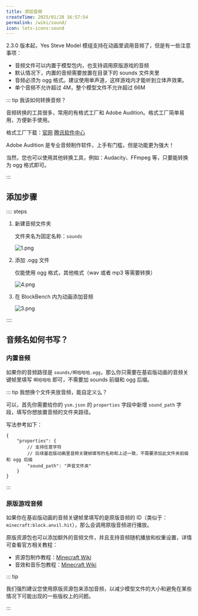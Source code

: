 ```yaml
---
title: 添加音频
createTime: 2025/01/28 16:57:54
permalink: /wiki/sound/
icon: lets-icons:sound
---
```


2.3.0 版本起，Yes Steve Model 模组支持在动画里调用音频了，但是有一些注意事项：

- 音频文件可以内置于模型包内，也支持调用原版游戏的音频
- 默认情况下，内置的音频需要放置在目录下的 sounds 文件夹里
- 音频必须为 ogg 格式。建议使用单声道，这样游戏内才能听到立体声效果。
- 单个音频不允许超过 4M，整个模型文件不允许超过 66M

::: tip 我该如何转换音频？

音频转换的工具很多，常用的有格式工厂和 Adobe Audition。格式工厂简单易用，方便新手使用。

格式工厂下载：[官网](http://www.pcfreetime.com/formatfactory/CN/index.html) [腾讯软件中心](https://pc.qq.com/detail/11/detail_1511.html)

Adobe Audition 是专业音频制作软件，上手有门槛，但是功能更为强大！

当然，您也可以使用其他转换工具，例如：Audacity、FFmpeg 等，只要能转换为 ogg 格式即可。

:::

## 添加步骤

:::: steps

1. 新建音频文件夹

    文件夹名为固定名称：`sounds`

    ![1.png](https://s2.loli.net/2025/01/30/HZMXbJgK1i6raef.png)

2. 添加 .ogg 文件

    仅能使用 ogg 格式，其他格式（wav 或者 mp3 等需要转换）

    ![4.png](https://s2.loli.net/2025/01/30/niRbwcJYmG9dqzO.png)

3. 在 BlockBench 内为动画添加音频

    ![3.png](https://s2.loli.net/2025/01/30/bQ3r4OSskhH5z7a.png)

::::

## 音频名如何书写？

### 内置音频

如果你的音频路径是 `sounds/啊哈哈哈.ogg`，那么你只需要在基岩版动画的音频关键帧里填写 `啊哈哈哈` 即可，不需要加 sounds 前缀和
ogg 后缀。

::: tip 我想换个文件夹放音频，能自定义么？

可以，首先你需要给你的 `ysm.json` 的 `properties` 字段中新增 `sound_path` 字段，填写你想放置音频的文件夹路径。

写法参考如下：

```jsonc {5}
{
    "properties": {
        // 支持任意字符
        // 后续基岩版动画里音频关键帧填写的名称和上述一致，不需要添加此文件夹前缀和 ogg 后缀
        "sound_path": "声音文件夹"
    }
}
```

:::

### 原版游戏音频

如果你在基岩版动画的音频关键帧里填写的是原版音频的 ID（类似于：`minecraft:block.anvil.hit`），那么会调用原版音频进行播放。

原版资源包也可以添加额外的音频文件，并且支持音频随机播放和权重设置，详情可查看官方相关教程：

- 资源包制作教程：[Minecraft Wiki](https://zh.minecraft.wiki/w/Tutorial:%E5%88%B6%E4%BD%9C%E8%B5%84%E6%BA%90%E5%8C%85?variant=zh-cn)
- 音效和音乐包教程：[Minecraft Wiki](https://zh.minecraft.wiki/w/Tutorial:%E5%88%B6%E4%BD%9C%E8%B5%84%E6%BA%90%E5%8C%85/%E9%9F%B3%E6%95%88%E5%92%8C%E9%9F%B3%E4%B9%90)

::: tip

我们强烈建议您使用原版资源包来添加音频，以减少模型文件的大小和避免在某些情况下可能出现的一些版权上的问题。

:::
